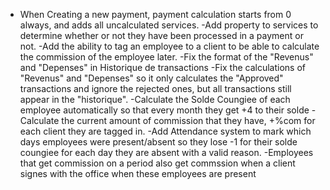 - When Creating a new payment, payment calculation starts from 0 always, and adds all uncalculated services.
-Add property to services to determine whether or not they have been processed in a payment or not.
-Add the ability to tag an employee to a client to be able to calculate the commission of the employee later.
-Fix the format of the "Revenus" and "Depenses" in Historique de transactions
-Fix the calculations of "Revenus" and "Depenses" so it only calculates the "Approved" transactions and ignore the rejected ones, but all transactions still appear in the "historique".
-Calculate the Solde Coungiee of each employee automatically so that every month they get +4 to their solde
-Calculate the current amount of commission that they have, +%com for each client they are tagged in.
-Add Attendance system to mark which days employees were present/absent so they lose -1 for their solde coungiee for each day they are absent with a valid reason.
-Employees that get commission on a period also get commssion when a client signes with the office when these employees are present
